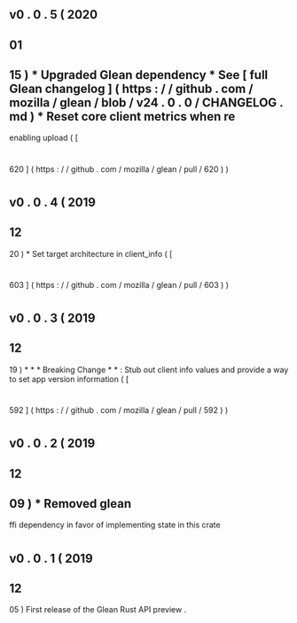 #
v0
.
0
.
5
(
2020
-
01
-
15
)
*
Upgraded
Glean
dependency
*
See
[
full
Glean
changelog
]
(
https
:
/
/
github
.
com
/
mozilla
/
glean
/
blob
/
v24
.
0
.
0
/
CHANGELOG
.
md
)
*
Reset
core
client
metrics
when
re
-
enabling
upload
(
[
#
620
]
(
https
:
/
/
github
.
com
/
mozilla
/
glean
/
pull
/
620
)
)
#
v0
.
0
.
4
(
2019
-
12
-
20
)
*
Set
target
architecture
in
client_info
(
[
#
603
]
(
https
:
/
/
github
.
com
/
mozilla
/
glean
/
pull
/
603
)
)
#
v0
.
0
.
3
(
2019
-
12
-
19
)
*
*
*
Breaking
Change
*
*
:
Stub
out
client
info
values
and
provide
a
way
to
set
app
version
information
(
[
#
592
]
(
https
:
/
/
github
.
com
/
mozilla
/
glean
/
pull
/
592
)
)
#
v0
.
0
.
2
(
2019
-
12
-
09
)
*
Removed
glean
-
ffi
dependency
in
favor
of
implementing
state
in
this
crate
#
v0
.
0
.
1
(
2019
-
12
-
05
)
First
release
of
the
Glean
Rust
API
preview
.
